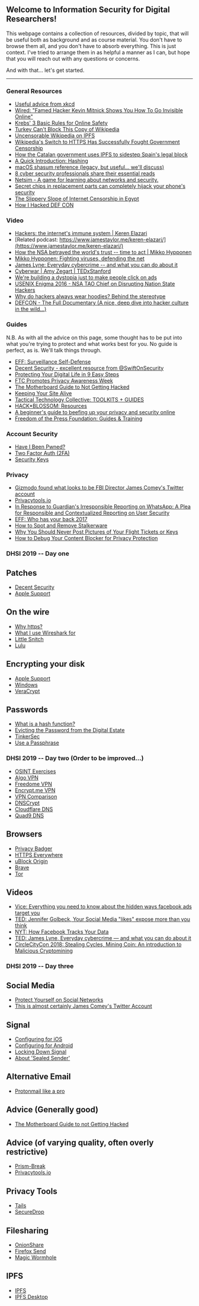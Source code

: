 
## Welcome to Information Security for Digital Researchers!

This webpage contains a collection of resources, divided by topic, that
will be useful both as background and as course material. You don't have to browse them all, and you don't have to absorb everything. This is just context.
I've tried to arrange them in as helpful a manner as I can, but hope that you will
reach out with any questions or concerns.

And with that... let's get started.

------------------------------------------------------------------------

### General Resources

-   [Useful advice from xkcd](https://xkcd.com/1820/)
-   [Wired: "Famed Hacker Kevin Mitnick Shows You How To Go Invisible
    Online"](https://www.wired.com/2017/02/famed-hacker-kevin-mitnick-shows-go-invisible-online/)
-   [Krebs' 3 Basic Rules for Online
    Safety](https://krebsonsecurity.com/2011/05/krebss-3-basic-rules-for-online-safety/)
-   [Turkey Can't Block This Copy of
    Wikipedia](http://observer.com/2017/05/turkey-wikipedia-ipfs/)
-   [Uncensorable Wikipedia on
    IPFS](https://ipfs.io/blog/24-uncensorable-wikipedia/)
-   [Wikipedia's Switch to HTTPS Has Successfully Fought Government
    Censorship](https://motherboard.vice.com/en_us/article/a3wbgz/wikipedias-switch-to-https-has-successfully-fought-government-censorship)
-   [How the Catalan government uses IPFS to sidestep Spain's legal
    block](http://la3.org/~kilburn/blog/catalan-government-bypass-ipfs/)
-   [A Quick Introduction:
    Hashing](https://dev.to/aunyks/a-quick-introduction-hashing)
-   [macOS shasum reference (legacy, but useful... we'll
    discuss)](https://developer.apple.com/legacy/library/documentation/Darwin/Reference/ManPages/man1/shasum.1.html)
-   [8 cyber security professionals share their essential
    reads](https://medium.com/threat-intel/essential-cybersecurity-books-32ce92c24c47?es_p=4051279)
-   [Netsim - A game for learning about networks and
    security.](https://netsim.erinn.io)
-   [Secret chips in replacement parts can completely hijack your
    phone's
    security](https://arstechnica.com/information-technology/2017/08/a-repair-shop-could-completely-hack-your-phone-and-you-wouldnt-know-it/)
-   [The Slippery Slope of Internet Censorship in Egypt](https://thenetmonitor.org/bulletins/the-slippery-slope-of-internet-censorship-in-egypt)
-   [How I Hacked DEF CON](https://medium.freecodecamp.org/how-i-hacked-def-con-c5bf718bb9d8)

### Video

-   [Hackers: the internet's immune system | Keren
    Elazari](https://www.youtube.com/watch?v=erCAp_Bd0AQ)
-   [Related podcast: https://www.jamestaylor.me/keren-elazari/](https://www.jamestaylor.me/keren-elazari/)
-   [How the NSA betrayed the world's trust -- time to act | Mikko
    Hypponen](https://www.youtube.com/watch?v=9CqVYUOjHLw)
-   [Mikko Hypponen: Fighting viruses, defending the
    net](https://www.youtube.com/watch?v=cf3zxHuSM2Y)
-   [James Lyne: Everyday cybercrime -- and what you can do about
    it](https://www.youtube.com/watch?v=fSErHToV8IU)
-   [Cyberwar | Amy Zegart |
    TEDxStanford](https://www.youtube.com/watch?v=JSWPoeBLFyQ)
-   [We're building a dystopia just to make people click on ads](https://www.ted.com/talks/zeynep_tufekci_we_re_building_a_dystopia_just_to_make_people_click_on_ads?utm_source=twitter.com&utm_medium=social&utm_campaign=tedspread--b)
-   [USENIX Enigma 2016 - NSA TAO Chief on Disrupting Nation State
    Hackers](https://www.youtube.com/watch?v=kJ-Pu8gNqg4)
-   [Why do hackers always wear hoodies? Behind the
    stereotype](http://money.cnn.com/2017/05/26/technology/hacker-hoodie-stereotype-hacking/)
-   [DEFCON - The Full Documentary (A nice, deep dive into hacker
    culture in the
    wild...)](https://www.youtube.com/watch?v=3ctQOmjQyYg)

### Guides

N.B. As with all the advice on this page, some thought has to be put
into what you're trying to protect and what works best for you. No
guide is perfect, as is. We'll talk things through.

-   [EFF: Surveillance Self-Defense](https://ssd.eff.org)
-   [Decent Security - excellent resource from @SwiftOnSecurity](https://decentsecurity.com)
-   [Protecting Your Digital Life in 9 Easy
    Steps](https://www.nytimes.com/2016/11/17/technology/personaltech/encryption-privacy.html)
-   [FTC Promotes Privacy Awareness
    Week](https://www.us-cert.gov/ncas/current-activity/2017/05/08/FTC-Promotes-Privacy-Awareness-Week)
-   [The Motherboard Guide to Not Getting Hacked](https://motherboard.vice.com/en_us/article/d3devm/motherboard-guide-to-not-getting-hacked-online-safety-guide)
-   [Keeping Your Site Alive](https://www.eff.org/keeping-your-site-alive/)
-   [Tactical Technology Collective: TOOLKITS + GUIDES](https://tacticaltech.org/projects/toolkits-guides/)
-   [HACK*BLOSSOM: Resources](https://hackblossom.org/resources/)
-   [A beginner's guide to beefing up your privacy and security online](https://arstechnica.com/information-technology/2016/12/a-beginners-guide-to-beefing-up-your-privacy-and-security-online/)
-   [Freedom of the Press Foundation: Guides & Training](https://freedom.press/training/)

### Account Security

-   [Have I Been Pwned?](https://haveibeenpwned.com)
-   [Two Factor Auth (2FA)](https://twofactorauth.org)
-   [Security Keys](https://www.imperialviolet.org/2017/08/13/securitykeys.html)

### Privacy

-   [Gizmodo found what looks to be FBI Director James Comey's Twitter
    account](https://arstechnica.com/tech-policy/2017/03/gizmodo-found-what-looks-to-be-fbi-director-james-comeys-twitter-account/)
-   [Privacytools.io](https://www.privacytools.io)
-   [In Response to Guardian's Irresponsible Reporting on WhatsApp: A
    Plea for Responsible and Contextualized Reporting on User
    Security](http://technosociology.org/?page_id=1687)
-   [EFF: Who has your back
    2017](https://www.eff.org/who-has-your-back-2017)
-   [How to Spot and Remove
    Stalkerware](https://fieldguide.gizmodo.com/how-to-spot-and-remove-stalkerware-1796167351?rev=1497792368757)
-   [Why You Should Never Post Pictures of Your Flight Tickets or Keys](https://motherboard.vice.com/en_us/article/qvvxv3/why-you-should-never-post-pictures-of-your-flight-tickets-or-keys)
-   [How to Debug Your Content Blocker for Privacy Protection](https://www.eff.org/deeplinks/2017/11/how-debug-your-content-blocker-privacy-protection)


### DHSI 2019 -- Day one
## Patches
-   [Decent Security](https://decentsecurity.com)
-   [Apple Support](https://support.apple.com/en-ca/guide/mac-help/mchlpx1065/mac)

## On the wire
-   [Why https?](https://desterhuizen.uk/security/2019/05/29/why-https.html)
-   [What I use Wireshark for](https://jvns.ca/blog/2018/06/19/what-i-use-wireshark-for/)
-   [Little Snitch](https://www.obdev.at/index.html)
-   [Lulu](https://objective-see.com/products/lulu.html)

## Encrypting your disk
-   [Apple Support](https://support.apple.com/en-us/HT204837)
-   [Windows](https://fossbytes.com/enable-full-disk-encryption-windows-10/)
-   [VeraCrypt](https://www.veracrypt.fr/en/Home.html)

## Passwords
-   [What is a hash function?](https://en.wikipedia.org/wiki/Hash_function)
-   [Evicting the Password from the Digital Estate](http://www.irongeek.com/i.php?page=videos/circlecitycon2019/track-1-04-evicting-the-password-from-the-digital-estate-alex-chalmers)
-   [TinkerSec](https://twitter.com/TinkerSec/status/1096046635593928704)
-   [Use a Passphrase](https://www.useapassphrase.com)

### DHSI 2019 -- Day two (Order to be improved...)
-   [OSINT Exercises](https://tisiphone.net/2017/01/25/thwart-my-osint-efforts-while-binging-tv/)
-   [Algo VPN](https://github.com/trailofbits/algo)
-   [Freedome VPN](https://www.f-secure.com/en/home/products/freedome)
-   [Encrypt.me VPN](https://encrypt.me/)
-   [VPN Comparison](https://thatoneprivacysite.net/)
-   [DNSCrypt](https://www.dnscrypt.org/#dnscrypt-macos)
-   [Cloudflare DNS](https://1.1.1.1/dns/)
-   [Quad9 DNS](https://www.quad9.net)

## Browsers
-   [Privacy Badger](https://www.eff.org/privacybadger/faq)
-   [HTTPS Everywhere](https://www.eff.org/https-everywhere)
-   [uBlock Origin](https://github.com/gorhill/uBlock)
-   [Brave](https://brave.com/)
-   [Tor](https://www.torproject.org/)

## Videos
-   [Vice: Everything you need to know about the hidden ways facebook ads target you](https://news.vice.com/en_us/article/bjpp3a/everything-you-need-to-know-about-the-hidden-ways-facebook-ads-target-you)
-   [TED: Jennifer Golbeck, Your Social Media "likes" expose more than you think](https://www.ted.com/talks/jennifer_golbeck_the_curly_fry_conundrum_why_social_media_likes_say_more_than_you_might_think)
-   [NYT: How Facebook Tracks Your Data](https://www.youtube.com/watch?v=JAO_3EvD3DY)
-   [TED: James Lyne, Everyday cybercrime — and what you can do about it](https://www.ted.com/talks/james_lyne_everyday_cybercrime_and_what_you_can_do_about_it)
-   [CircleCityCon 2018: Stealing Cycles, Mining Coin: An introduction to Malicious Cryptomining](http://www.irongeek.com/i.php?page=videos/circlecitycon2018/circle-city-con-50-107-stealing-cycles-mining-coin-an-introduction-to-malicious-cryptomining-edmund-brumaghin-nick-biasini)

### DHSI 2019 -- Day three

## Social Media
-   [Protect Yourself on Social Networks](https://ssd.eff.org/en/module/protecting-yourself-social-networks)
-   [This is almost certainly James Comey's Twitter Account](https://gizmodo.com/this-is-almost-certainly-james-comey-s-twitter-account-1793843641)

## Signal
-   [Configuring for iOS](https://ssd.eff.org/en/module/how-use-signal-ios)
-   [Configuring for Android](https://ssd.eff.org/en/module/how-use-signal-android)
-   [Locking Down Signal](https://freedom.press/training/locking-down-signal/)
-   [About 'Sealed Sender'](https://signal.org/blog/sealed-sender/)

## Alternative Email
-   [Protonmail like a pro](https://freedom.press/training/protonmail-pro/)

## Advice (Generally good)
-   [The Motherboard Guide to not Getting Hacked](https://www.vice.com/en_us/article/d3devm/motherboard-guide-to-not-getting-hacked-online-safety-guide)
## Advice (of varying quality, often overly restrictive)
-   [Prism-Break](https://prism-break.org/en/)
-   [Privacytools.io](https://www.privacytools.io)

## Privacy Tools
-   [Tails](https://tails.boum.org/index.en.html)
-   [SecureDrop](https://securedrop.org/)

## Filesharing
-   [OnionShare](https://onionshare.org)
-   [Firefox Send](https://send.firefox.com)
-   [Magic Wormhole](https://magic-wormhole.readthedocs.io/en/latest/)

## IPFS
-   [IPFS](https://ipfs.io)
-   [IPFS Desktop](https://github.com/ipfs-shipyard/ipfs-desktop)
